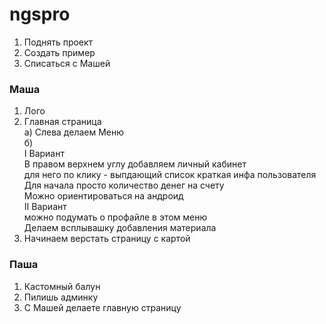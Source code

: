 # ngspro

1. Поднять проект
2. Создать пример
3. Списаться с Машей

### Маша
1. Лого
2. Главная страница <br>
а) Слева делаем Меню<br>
б)<br>
I Вариант<br>
В правом верхнем углу добавляем личный кабинет<br>
для него по клику - выпдающий список краткая инфа пользователя<br>
Для начала просто количество денег на счету<br>
Можно ориентироваться на андроид<br>
II Вариант<br>
можно подумать о профайле в этом меню<br>
Делаем всплывашку добавления материала<br>
3. Начинаем верстать страницу с картой<br>

### Паша
1. Кастомный балун
2. Пилишь админку
3. С Машей делаете главную страницу
